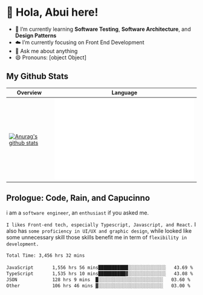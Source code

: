 # 👋 Hola, Abui here!

- 🌱 I’m currently learning **Software Testing**, **Software Architecture**, and **Design Patterns**
- ☁️ I’m currently focusing on Front End Development
- 💬 Ask me about anything
- 😄 Pronouns: [object Object]

## My Github Stats

| Overview | Language |
| --- | --- |
|[![Anurag's github stats](https://github-readme-stats.vercel.app/api?username=abui-am&count_private=true)](https://github.com/anuraghazra/github-readme-stats)|![Language](https://raw.githubusercontent.com/abui-am/stats/c6455f656dfce7acd3951e5ec5b25d72af0b2ee3/generated/languages.svg)|

## Prologue: Code, Rain, and Capucinno
i am a `software engineer`, an `enthusiast` if you asked me. 

`I likes Front-end tech, especially Typescript, Javascript, and React.` I also has `some proficiency in UI/UX and graphic design`, while looked like some unnecessary skill those skills benefit me in term of `flexibility in development.`


<!--START_SECTION:waka-->

```text
Total Time: 3,456 hrs 32 mins

JavaScript       1,556 hrs 56 mins███████████░░░░░░░░░░░░░░   43.69 %
TypeScript       1,535 hrs 10 mins██████████▓░░░░░░░░░░░░░░   43.08 %
JSON             128 hrs 9 mins  █░░░░░░░░░░░░░░░░░░░░░░░░   03.60 %
Other            106 hrs 46 mins ▓░░░░░░░░░░░░░░░░░░░░░░░░   03.00 %
```

<!--END_SECTION:waka-->
